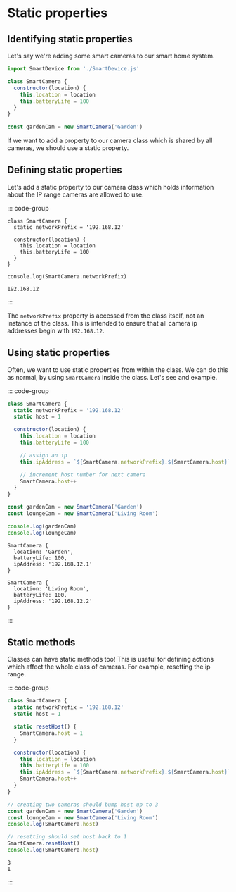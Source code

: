 # Static properties

<Vimeo id="933310952" />

## Identifying static properties

Let's say we're adding some smart cameras to our smart home system.

```js
import SmartDevice from './SmartDevice.js'

class SmartCamera {
  constructor(location) {
    this.location = location
    this.batteryLife = 100
  }
}

const gardenCam = new SmartCamera('Garden')
```

If we want to add a property to our camera class which is shared by all cameras,
we should use a static property.

## Defining static properties

Let's add a static property to our camera class which holds information about
the IP range cameras are allowed to use.

::: code-group

```js{2,10}
class SmartCamera {
  static networkPrefix = '192.168.12'

  constructor(location) {
    this.location = location
    this.batteryLife = 100
  }
}

console.log(SmartCamera.networkPrefix)
```

```console [output]
192.168.12
```

:::

The `networkPrefix` property is accessed from the class itself, not an instance
of the class. This is intended to ensure that all camera ip addresses begin with
`192.168.12`.

## Using static properties

Often, we want to use static properties from within the class. We can do this as
normal, by using `SmartCamera` inside the class. Let's see and example.

::: code-group

```js
class SmartCamera {
  static networkPrefix = '192.168.12'
  static host = 1

  constructor(location) {
    this.location = location
    this.batteryLife = 100

    // assign an ip
    this.ipAddress = `${SmartCamera.networkPrefix}.${SmartCamera.host}`

    // increment host number for next camera
    SmartCamera.host++
  }
}

const gardenCam = new SmartCamera('Garden')
const loungeCam = new SmartCamera('Living Room')

console.log(gardenCam)
console.log(loungeCam)
```

```console{4,10} [output]
SmartCamera {
  location: 'Garden',
  batteryLife: 100,
  ipAddress: '192.168.12.1'
}

SmartCamera {
  location: 'Living Room',
  batteryLife: 100,
  ipAddress: '192.168.12.2'
}

```

:::

## Static methods

Classes can have static methods too! This is useful for defining actions which
affect the whole class of cameras. For example, resetting the ip range.

::: code-group

```js
class SmartCamera {
  static networkPrefix = '192.168.12'
  static host = 1

  static resetHost() {
    SmartCamera.host = 1
  }

  constructor(location) {
    this.location = location
    this.batteryLife = 100
    this.ipAddress = `${SmartCamera.networkPrefix}.${SmartCamera.host}`
    SmartCamera.host++
  }
}

// creating two cameras should bump host up to 3
const gardenCam = new SmartCamera('Garden')
const loungeCam = new SmartCamera('Living Room')
console.log(SmartCamera.host)

// resetting should set host back to 1
SmartCamera.resetHost()
console.log(SmartCamera.host)
```

```console [output]
3
1
```

:::
